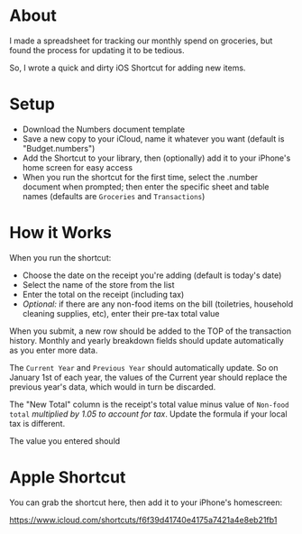 # About 

I made a spreadsheet for tracking our monthly spend on groceries, but found the process for updating it to be tedious. 

So, I wrote a quick and dirty iOS Shortcut for adding new items.

# Setup
- Download the Numbers document template
- Save a new copy to your iCloud, name it whatever you want (default is "Budget.numbers")
- Add the Shortcut to your library, then (optionally) add it to your iPhone's home screen for easy access
- When you run the shortcut for the first time, select the .number document when prompted; then enter the specific sheet and table names (defaults are `Groceries` and `Transactions`)

# How it Works

When you run the shortcut:
- Choose the date on the receipt you're adding (default is today's date)
- Select the name of the store from the list
- Enter the total on the receipt (including tax)
- _*Optional:*_ if there are any non-food items on the bill (toiletries, household cleaning supplies, etc), enter their pre-tax total value

When you submit, a new row should be added to the TOP of the transaction history. Monthly and yearly breakdown fields should update automatically as you enter more data. 

The `Current Year` and `Previous Year` should automatically update. So on January 1st of each year, the values of the Current year should replace the previous year's data, which would in turn be discarded.

The "New Total" column is the receipt's total value minus value of `Non-food total` _multiplied by 1.05 to account for tax_. Update the formula if your local tax is different.

The value you entered should 

# Apple Shortcut
You can grab the shortcut here, then add it to your iPhone's homescreen:

https://www.icloud.com/shortcuts/f6f39d41740e4175a7421a4e8eb21fb1
